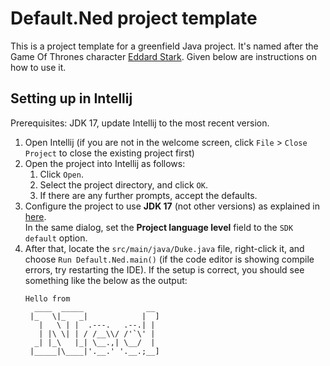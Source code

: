 # Default.Ned project template

This is a project template for a greenfield Java project. It's named after the Game Of Thrones character [Eddard Stark](https://gameofthrones.fandom.com/wiki/Eddard_Stark). Given below are instructions on how to use it.

## Setting up in Intellij

Prerequisites: JDK 17, update Intellij to the most recent version.

1. Open Intellij (if you are not in the welcome screen, click `File` > `Close Project` to close the existing project first)
1. Open the project into Intellij as follows:
   1. Click `Open`.
   1. Select the project directory, and click `OK`.
   1. If there are any further prompts, accept the defaults.
1. Configure the project to use **JDK 17** (not other versions) as explained in [here](https://www.jetbrains.com/help/idea/sdk.html#set-up-jdk).<br>
   In the same dialog, set the **Project language level** field to the `SDK default` option.
3. After that, locate the `src/main/java/Duke.java` file, right-click it, and choose `Run Default.Ned.main()` (if the code editor is showing compile errors, try restarting the IDE). If the setup is correct, you should see something like the below as the output:
   ```
   Hello from
     ____  _____              __  
    |_   \|_   _|            |  ] 
      |   \ | |  .---.   .--.| |  
      | |\ \| | / /__\\/ /'`\' |  
     _| |_\   |_| \__.,| \__/  |  
    |_____|\____|'.__.' '.__.;__]
   ```
